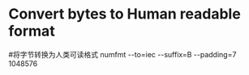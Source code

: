 # Convert bytes to Human readable format
#将字节转换为人类可读格式
numfmt --to=iec --suffix=B --padding=7 1048576
